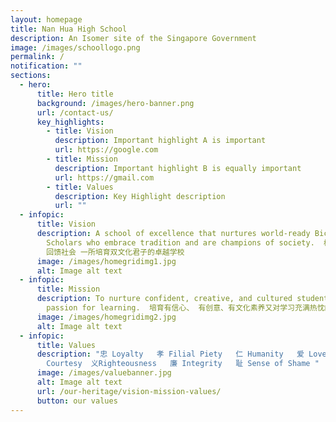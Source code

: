 ```yaml
---
layout: homepage
title: Nan Hua High School
description: An Isomer site of the Singapore Government
image: /images/schoollogo.png
permalink: /
notification: ""
sections:
  - hero:
      title: Hero title
      background: /images/hero-banner.png
      url: /contact-us/
      key_highlights:
        - title: Vision
          description: Important highlight A is important
          url: https://google.com
        - title: Mission
          description: Important highlight B is equally important
          url: https://gmail.com
        - title: Values
          description: Key Highlight description
          url: ""
  - infopic:
      title: Vision
      description: A school of excellence that nurtures world-ready Bicultural
        Scholars who embrace tradition and are champions of society.  根植传统 放眼世界
        回馈社会 一所培育双文化君子的卓越学校
      image: /images/homegridimg1.jpg
      alt: Image alt text
  - infopic:
      title: Mission
      description: To nurture confident, creative, and cultured students with a
        passion for learning.  培育有信心、 有创意、有文化素养又对学习充满热忱的学生。
      image: /images/homegridimg2.jpg
      alt: Image alt text
  - infopic:
      title: Values
      description: "忠 Loyalty   孝 Filial Piety   仁 Humanity   爱 Love   礼
        Courtesy  义Righteousness   廉 Integrity   耻 Sense of Shame "
      image: /images/valuebanner.jpg
      alt: Image alt text
      url: /our-heritage/vision-mission-values/
      button: our values
---
```

